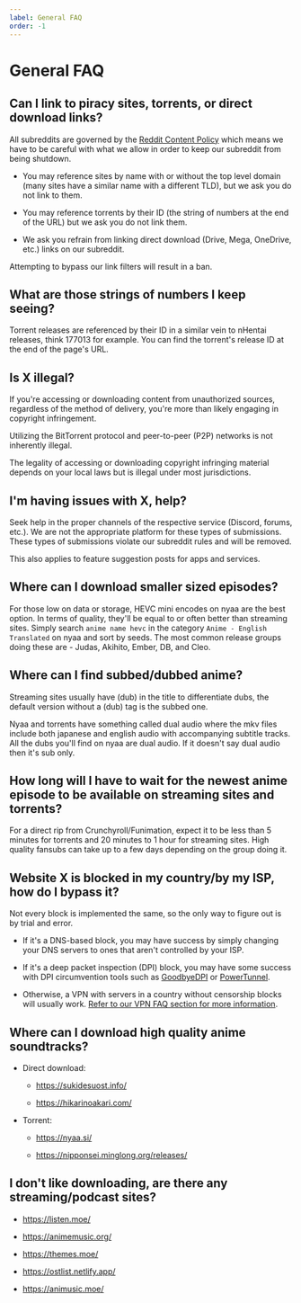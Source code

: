 ```yaml
---
label: General FAQ
order: -1
---
```


# General FAQ

## Can I link to piracy sites, torrents, or direct download links?

All subreddits are governed by the [Reddit Content Policy](https://www.redditinc.com/policies/content-policy) which means we have to be careful with what we allow in order to keep our subreddit from being shutdown. 

* You may reference sites by name with or without the top level domain (many sites have a similar name with a different TLD), but we ask you do not link to them. 

* You may reference torrents by their ID (the string of numbers at the end of the URL) but we ask you do not link them. 

* We ask you refrain from linking direct download (Drive, Mega, OneDrive, etc.) links on our subreddit.  

Attempting to bypass our link filters will result in a ban.

## What are those strings of numbers I keep seeing?

Torrent releases are referenced by their ID in a similar vein to nHentai releases, think 177013 for example. You can find the torrent's release ID at the end of the page's URL. 

## Is X illegal?

If you're accessing or downloading content from unauthorized sources, regardless of the method of delivery, you're more than likely engaging in copyright infringement.

Utilizing the BitTorrent protocol and peer-to-peer (P2P) networks is not inherently illegal.

The legality of accessing or downloading copyright infringing material depends on your local laws but is illegal under most jurisdictions. 

## I'm having issues with X, help?

Seek help in the proper channels of the respective service (Discord, forums, etc.). We are not the appropriate platform for these types of submissions. These types of submissions violate our subreddit rules and will be removed.

This also applies to feature suggestion posts for apps and services.

## Where can I download smaller sized episodes?

For those low on data or storage, HEVC mini encodes on nyaa are the best option. In terms of quality, they'll be equal to or often better than streaming sites. Simply search `anime name hevc` in the category `Anime - English Translated` on nyaa and sort by seeds. The most common release groups doing these are - Judas, Akihito, Ember, DB, and Cleo.

## Where can I find subbed/dubbed anime?

Streaming sites usually have (dub) in the title to differentiate dubs, the default version without a (dub) tag is the subbed one.

Nyaa and torrents have something called dual audio where the mkv files include both japanese and english audio with accompanying subtitle tracks. All the dubs you'll find on nyaa are dual audio. If it doesn't say dual audio then it's sub only.

## How long will I have to wait for the newest anime episode to be available on streaming sites and torrents?

For a direct rip from Crunchyroll/Funimation, expect it to be less than 5 minutes for torrents and 20 minutes to 1 hour for streaming sites. High quality fansubs can take up to a few days depending on the group doing it.

## Website X is blocked in my country/by my ISP, how do I bypass it?

Not every block is implemented the same, so the only way to figure out is by trial and error.

- If it's a DNS-based block, you may have success by simply changing your DNS servers to ones that aren't controlled by your ISP.


- If it's a deep packet inspection (DPI) block, you may have some success with DPI circumvention tools such as [GoodbyeDPI](https://github.com/ValdikSS/GoodbyeDPI) or [PowerTunnel](https://github.com/krlvm/PowerTunnel-Android).


- Otherwise, a VPN with servers in a country without censorship blocks will usually work. [Refer to our VPN FAQ section for more information](/en/faq/vpn).



## Where can I download high quality anime soundtracks?

- Direct download:
  - https://sukidesuost.info/
  
  - https://hikarinoakari.com/
   

- Torrent:
  - https://nyaa.si/
  
  - https://nipponsei.minglong.org/releases/

## I don't like downloading, are there any streaming/podcast sites?

- https://listen.moe/
   

- https://animemusic.org/


- https://themes.moe/
   

- https://ostlist.netlify.app/


- https://animusic.moe/